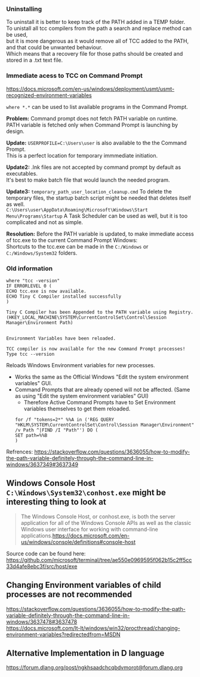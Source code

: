 ### Uninstalling
To uninstall it is better to keep track of the PATH added in a TEMP folder.  
To unistall all tcc compilers from the path a search and replace method can be used,  
but it is more dangerous as it would remove all of TCC added to the PATH, and that could be unwanted behaviour.  
Which means that a recovery file for those paths should be created and stored in a .txt text file.  

### Immediate acess to TCC on Command Prompt
https://docs.microsoft.com/en-us/windows/deployment/usmt/usmt-recognized-environment-variables

`where *.*`  can be used to list available programs in the Command Prompt.

**Problem:** Command prompt does not fetch PATH variable on runtime.  
PATH variable is fetched only when Command Prompt is launching by design.  

**Update:** `USERPROFILE=C:\Users\user` is also available to the the Command Prompt.  
This is a perfect location for temporary immmediate initiation.  

**Update2:** .lnk files are not accepted by command prompt by default as executables.     
It's best to make batch file that would launch the needed program.   

**Update3:** `temporary_path_user_location_cleanup.cmd` To delete the temporary files, the startup batch script might be needed that deletes itself as well.   
`C:\Users\user\AppData\Roaming\Microsoft\Windows\Start Menu\Programs\Startup` 
A Task Scheduler can be used as well, but it is too complicated and not as simple.

**Resolution:** Before the PATH variable is updated, to make immediate access of tcc.exe to the current Command Prompt Windows:  
Shortcuts to the tcc.exe can be made in the `C:/Windows` or `C:/Windows/System32` folders.

### Old information

```
where "tcc -version"
IF ERRORLEVEL 0 (
ECHO tcc.exe is now available.
ECHO Tiny C Compiler installed successfully
)

Tiny C Compiler has been Appended to the PATH variable using Registry. 
(HKEY_LOCAL_MACHINE\SYSTEM\CurrentControlSet\Control\Session Manager\Environment Path) 


Environment Variables have been reloaded.

TCC compiler is now available for the new Command Prompt processes!
Type tcc --version
```
Reloads Windows Environment variables for new processes.

* Works the same as the Official Windows "Edit the system environment variables" GUI.
* Command Prompts that are already opened will not be affected. (Same as using "Edit the system environment variables" GUI)
  * Therefore Active Command Prompts have to Set Environment variables themselves to get them reloaded.
   ```
   for /f "tokens=2*" %%A in ('REG QUERY "HKLM\SYSTEM\CurrentControlSet\Control\Session Manager\Environment" /v Path ^|FIND /I "Path"') DO (
  SET path=%%B
  )
   
   ```
 
 Refrences:
 https://stackoverflow.com/questions/3636055/how-to-modify-the-path-variable-definitely-through-the-command-line-in-windows/3637349#3637349
 
 ## Windows Console Host `C:\Windows\System32\conhost.exe` might be interesting thing to look at
 > The Windows Console Host, or conhost.exe, is both the server application for all of the Windows Console APIs as well as the classic Windows user interface for working with command-line applications.https://docs.microsoft.com/en-us/windows/console/definitions#console-host  
 
 Source code can be found here: https://github.com/microsoft/terminal/tree/ae550e0969595f062b15c2ff5cc33d4afe8ebc3f/src/host/exe
 
 ## Changing Environment variables of child processes are not recommended
 https://stackoverflow.com/questions/3636055/how-to-modify-the-path-variable-definitely-through-the-command-line-in-windows/3637478#3637478  
 https://docs.microsoft.com/lt-lt/windows/win32/procthread/changing-environment-variables?redirectedfrom=MSDN  


## Alternative Implementation in D language 
https://forum.dlang.org/post/ngkhsaadchcqbdvmorot@forum.dlang.org
